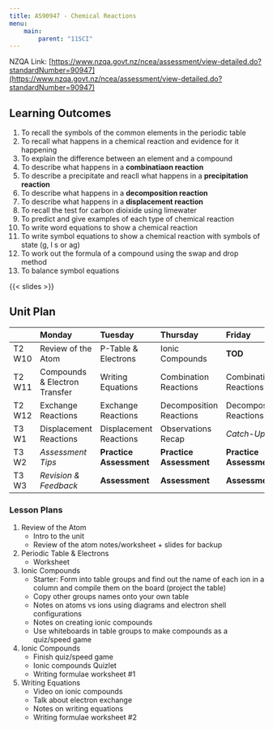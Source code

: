 ```yaml
---
title: AS90947 - Chemical Reactions
menu:
    main:
        parent: "11SCI"
---
```


NZQA Link: [https://www.nzqa.govt.nz/ncea/assessment/view-detailed.do?standardNumber=90947](https://www.nzqa.govt.nz/ncea/assessment/view-detailed.do?standardNumber=90947)

## Learning Outcomes

1. To recall the symbols of the common elements in the periodic table
2. To recall what happens in a chemical reaction and evidence for it happening
3. To explain the difference between an element and a compound
4. To describe what happens in a __combinatiaon reaction__
5. To describe a precipitate and reacll what happens in a __precipitation reaction__
6. To describe what happens in a __decomposition reaction__
7. To describe what happens in a __displacement reaction__
8. To recall the test for carbon dioixide using limewater
9. To predict and give examples of each type of chemical reaction
10. To write word equations to show a chemical reaction
11. To write symbol equations to show a chemical reaction with symbols of state (g, l s or ag)
12. To work out the formula of a compound using the swap and drop method
13. To balance symbol equations

{{< slides >}}

## Unit Plan

|        | Monday                        | Tuesday                 | Thursday                | Friday                  |
|:-------|:------------------------------|:------------------------|:------------------------|:------------------------|
| T2 W10 | Review of the Atom            | P-Table & Electrons     | Ionic Compounds         | __TOD__                 |
| T2 W11 | Compounds & Electron Transfer | Writing Equations       | Combination Reactions   | Combination Reactions   |
| T2 W12 | Exchange Reactions            | Exchange Reactions      | Decomposition Reactions | Decomposition Reactions |
| T3 W1  | Displacement Reactions        | Displacement Reactions  | Observations Recap      | _Catch-Up_              |
| T3 W2  | _Assessment Tips_             | __Practice Assessment__ | __Practice Assessment__ | __Practice Assessment__ |
| T3 W3  | _Revision & Feedback_         | __Assessment__          | __Assessment__          | __Assessment__          |

### Lesson Plans

1. Review of the Atom
     - Intro to the unit
     - Review of the atom notes/worksheet + slides for backup
2. Periodic Table & Electrons
     - Worksheet
3. Ionic Compounds
     - Starter: Form into table groups and find out the name of each ion in a column and compile them on the board (project the table)
     - Copy other groups names onto your own table
     - Notes on atoms vs ions using diagrams and electron shell configurations
     - Notes on creating ionic compounds
     - Use whiteboards in table groups to make compounds as a quiz/speed game
4. Ionic Compounds
    - Finish quiz/speed game
    - Ionic compounds Quizlet
    - Writing formulae worksheet #1
5. Writing Equations
    - Video on ionic compounds
    - Talk about electron exchange
    - Notes on writing equations
    - Writing formulae worksheet #2
    
